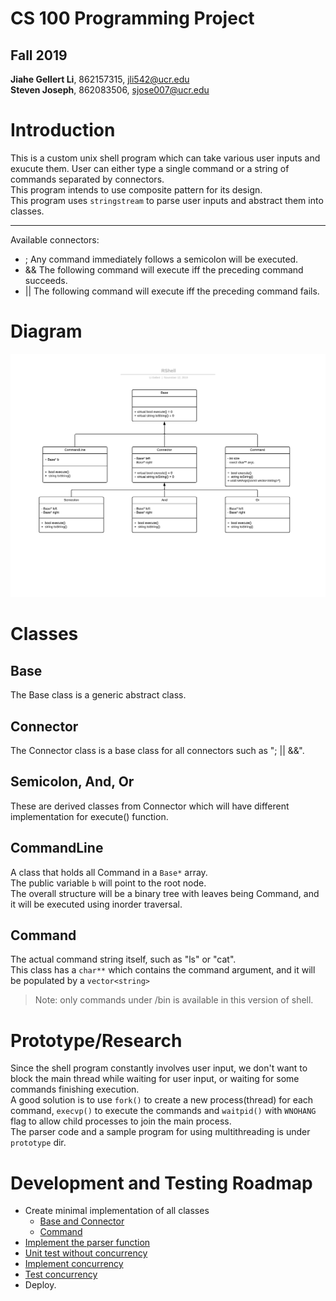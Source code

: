 # CS 100 Programming Project
## Fall 2019 <br>
**Jiahe Gellert Li**, 862157315, jli542@ucr.edu <br>
**Steven Joseph**, 862083506, sjose007@ucr.edu

# Introduction
This is a custom unix shell program which can take various user inputs and exucute them. User can either type a single command or a string of commands separated by connectors.<br>
This program intends to use composite pattern for its design.<br>
This program uses `stringstream` to parse user inputs and abstract them into classes.<br>

---

Available connectors:
- ; Any command immediately follows a semicolon will be executed.
- && The following command will execute iff the preceding command succeeds.
- || The following command will execute iff the preceding command fails.

# Diagram
![UML Diagram][uml_diagram]

# Classes
## Base
The Base class is a generic abstract class.

## Connector
The Connector class is a base class for all connectors such as "; || &&".

## Semicolon, And, Or
These are derived classes from Connector which will have different implementation for execute() function.

## CommandLine
A class that holds all Command in a `Base*` array.<br>
The public variable `b` will point to the root node.<br>
The overall structure will be a binary tree with leaves being Command, and it will be executed using inorder traversal.

## Command
The actual command string itself, such as "ls" or "cat". <br>
This class has a `char**` which contains the command argument, and it will be populated by a `vector<string>`
> Note: only commands under /bin is available in this version of shell.


# Prototype/Research
Since the shell program constantly involves user input, we don't want to block the main thread while waiting for user input, or waiting for some commands finishing execution. <br>
A good solution is to use `fork()` to create a new process(thread) for each command, `execvp()` to execute the commands and `waitpid()` with `WNOHANG` flag to allow child processes to join the main process.<br>
The parser code and a sample program for using multithreading is under `prototype` dir.

# Development and Testing Roadmap
- Create minimal implementation of all classes
    - [Base and Connector](https://github.com/cs100/assignment-impromptu/issues/1)
    - [Command](https://github.com/cs100/assignment-impromptu/issues/2)
- [Implement the parser function](https://github.com/cs100/assignment-impromptu/issues/3)
- [Unit test without concurrency](https://github.com/cs100/assignment-impromptu/issues/4)
- [Implement concurrency](https://github.com/cs100/assignment-impromptu/issues/5)
- [Test concurrency](https://github.com/cs100/assignment-impromptu/issues/6)
- Deploy.

[uml_diagram]: ./images/RShell.png
